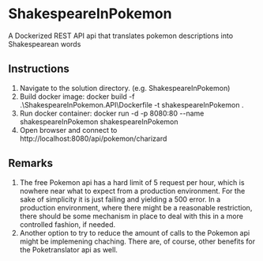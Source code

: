 # ShakespeareInPokemon
A Dockerized REST API api that translates pokemon descriptions into Shakespearean words

## Instructions
1. Navigate to the solution directory. (e.g. ShakespeareInPokemon\)
2. Build docker image: docker build -f .\ShakespeareInPokemon.API\Dockerfile -t shakespeareInPokemon .
3. Run docker container: docker run -d -p 8080:80 --name shakespeareInPokemon shakespeareInPokemon
4. Open browser and connect to http://localhost:8080/api/pokemon/charizard

## Remarks
1. The free Pokemon api has a hard limit of 5 request per hour, which is nowhere near what to expect from a production environment. For the sake of simplicity it is just failing and yielding a 500 error.
In a production environment, where there might be a reasonable restriction, there should be some mechanism in place to deal with this in a more controlled fashion, if needed.
2. Another option to try to reduce the amount of calls to the Pokemon api might be implemening chaching. There are, of course, other benefits for the Poketranslator api as well.
